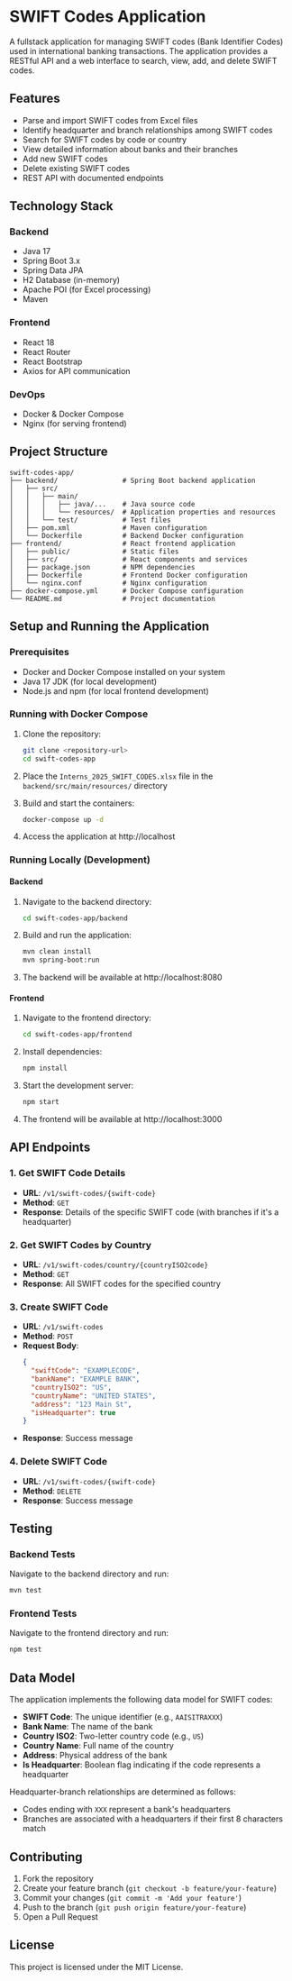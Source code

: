 # SWIFT Codes Application

A fullstack application for managing SWIFT codes (Bank Identifier Codes) used in international banking transactions. The application provides a RESTful API and a web interface to search, view, add, and delete SWIFT codes.

## Features

- Parse and import SWIFT codes from Excel files
- Identify headquarter and branch relationships among SWIFT codes
- Search for SWIFT codes by code or country
- View detailed information about banks and their branches
- Add new SWIFT codes
- Delete existing SWIFT codes
- REST API with documented endpoints

## Technology Stack

### Backend
- Java 17
- Spring Boot 3.x
- Spring Data JPA
- H2 Database (in-memory)
- Apache POI (for Excel processing)
- Maven

### Frontend
- React 18
- React Router
- React Bootstrap
- Axios for API communication

### DevOps
- Docker & Docker Compose
- Nginx (for serving frontend)

## Project Structure

```
swift-codes-app/
├── backend/                # Spring Boot backend application
│   ├── src/
│   │   ├── main/
│   │   │   ├── java/...    # Java source code
│   │   │   └── resources/  # Application properties and resources
│   │   └── test/           # Test files
│   ├── pom.xml             # Maven configuration
│   └── Dockerfile          # Backend Docker configuration
├── frontend/               # React frontend application
│   ├── public/             # Static files
│   ├── src/                # React components and services
│   ├── package.json        # NPM dependencies
│   ├── Dockerfile          # Frontend Docker configuration
│   └── nginx.conf          # Nginx configuration
├── docker-compose.yml      # Docker Compose configuration
└── README.md               # Project documentation
```

## Setup and Running the Application

### Prerequisites
- Docker and Docker Compose installed on your system
- Java 17 JDK (for local development)
- Node.js and npm (for local frontend development)

### Running with Docker Compose

1. Clone the repository:
   ```bash
   git clone <repository-url>
   cd swift-codes-app
   ```

2. Place the `Interns_2025_SWIFT_CODES.xlsx` file in the `backend/src/main/resources/` directory

3. Build and start the containers:
   ```bash
   docker-compose up -d
   ```

4. Access the application at http://localhost

### Running Locally (Development)

#### Backend

1. Navigate to the backend directory:
   ```bash
   cd swift-codes-app/backend
   ```

2. Build and run the application:
   ```bash
   mvn clean install
   mvn spring-boot:run
   ```

3. The backend will be available at http://localhost:8080

#### Frontend

1. Navigate to the frontend directory:
   ```bash
   cd swift-codes-app/frontend
   ```

2. Install dependencies:
   ```bash
   npm install
   ```

3. Start the development server:
   ```bash
   npm start
   ```

4. The frontend will be available at http://localhost:3000

## API Endpoints

### 1. Get SWIFT Code Details

- **URL**: `/v1/swift-codes/{swift-code}`
- **Method**: `GET`
- **Response**: Details of the specific SWIFT code (with branches if it's a headquarter)

### 2. Get SWIFT Codes by Country

- **URL**: `/v1/swift-codes/country/{countryISO2code}`
- **Method**: `GET`
- **Response**: All SWIFT codes for the specified country

### 3. Create SWIFT Code

- **URL**: `/v1/swift-codes`
- **Method**: `POST`
- **Request Body**:
  ```json
  {
    "swiftCode": "EXAMPLECODE",
    "bankName": "EXAMPLE BANK",
    "countryISO2": "US",
    "countryName": "UNITED STATES",
    "address": "123 Main St",
    "isHeadquarter": true
  }
  ```
- **Response**: Success message

### 4. Delete SWIFT Code

- **URL**: `/v1/swift-codes/{swift-code}`
- **Method**: `DELETE`
- **Response**: Success message

## Testing

### Backend Tests

Navigate to the backend directory and run:
```bash
mvn test
```

### Frontend Tests

Navigate to the frontend directory and run:
```bash
npm test
```

## Data Model

The application implements the following data model for SWIFT codes:

- **SWIFT Code**: The unique identifier (e.g., `AAISITRAXXX`)
- **Bank Name**: The name of the bank
- **Country ISO2**: Two-letter country code (e.g., `US`)
- **Country Name**: Full name of the country
- **Address**: Physical address of the bank
- **Is Headquarter**: Boolean flag indicating if the code represents a headquarter

Headquarter-branch relationships are determined as follows:
- Codes ending with `XXX` represent a bank's headquarters
- Branches are associated with a headquarters if their first 8 characters match

## Contributing

1. Fork the repository
2. Create your feature branch (`git checkout -b feature/your-feature`)
3. Commit your changes (`git commit -m 'Add your feature'`)
4. Push to the branch (`git push origin feature/your-feature`)
5. Open a Pull Request

## License

This project is licensed under the MIT License. 